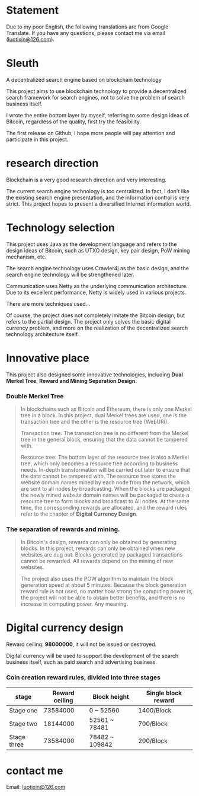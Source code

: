# Statement
Due to my poor English, the following translations are from Google Translate. If you have any questions, please contact me via email (luotixin@126.com).

# Sleuth
A decentralized search engine based on blockchain technology

This project aims to use blockchain technology to provide a decentralized search framework for search engines, not to solve the problem of search business itself.

I wrote the entire bottom layer by myself, referring to some design ideas of Bitcoin, regardless of the quality, first try the feasibility.

The first release on Github, I hope more people will pay attention and participate in this project.

# research direction
Blockchain is a very good research direction and very interesting.

The current search engine technology is too centralized. In fact, I don't like the existing search engine presentation, and the information control is very strict. This project hopes to present a diversified Internet information world.

# Technology selection
This project uses Java as the development language and refers to the design ideas of Bitcoin, such as UTXO design, key pair design, PoW mining mechanism, etc.

The search engine technology uses Crawler4j as the basic design, and the search engine technology will be strengthened later.

Communication uses Netty as the underlying communication architecture. Due to its excellent performance, Netty is widely used in various projects.

There are more techniques used...

Of course, the project does not completely imitate the Bitcoin design, but refers to the partial design. The project only solves the basic digital currency problem, and more on the realization of the decentralized search technology architecture itself.

# Innovative place

This project also designed some innovative technologies, including **Dual Merkel Tree**, **Reward and Mining Separation Design**.

### Double Merkel Tree
> In blockchains such as Bitcoin and Ethereum, there is only one Merkel tree in a block. In this project, dual Merkel trees are used, one is the transaction tree and the other is the resource tree (WebURI).
>
> Transaction tree: The transaction tree is no different from the Merkel tree in the general block, ensuring that the data cannot be tampered with.
>
> Resource tree: The bottom layer of the resource tree is also a Merkel tree, which only becomes a resource tree according to business needs. In-depth transformation will be carried out later to ensure that the data cannot be tampered with.
The resource tree stores the website domain names mined by each node from the network, which are sent to all nodes by broadcasting. When the blocks are packaged, the newly mined website domain names will be packaged to create a resource tree to form blocks and broadcast to All nodes.
At the same time, the corresponding rewards are allocated, and the reward rules refer to the chapter of **Digital Currency Design**.

### The separation of rewards and mining.
> In Bitcoin's design, rewards can only be obtained by generating blocks. In this project, rewards can only be obtained when new websites are dug out. Blocks generated by packaged transactions cannot be rewarded. All rewards depend on the mining of new websites.
>
> The project also uses the POW algorithm to maintain the block generation speed at about 5 minutes. Because the block generation reward rule is not used, no matter how strong the computing power is, the project will not be able to obtain better benefits, and there is no increase in computing power. Any meaning.

# Digital currency design

Reward ceiling: **98000000**, it will not be issued or destroyed.

Digital currency will be used to support the development of the search business itself, such as paid search and advertising business.

### Coin creation reward rules, divided into three stages
| stage  | Reward ceiling | Block height | Single block reward |
|---- | ------ | ------ | ------ |
| Stage one  | 73584000 | 0 ~ 52560 | 1400/Block |
| Stage two  | 18144000 | 52561 ~ 78481 | 700/Block |
| Stage three  | 73584000 | 78482 ~ 109842 | 200/Block |

# contact me
Email: luotixin@126.com
